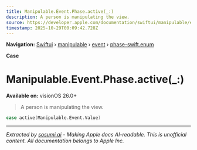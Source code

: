 ```yaml
---
title: Manipulable.Event.Phase.active(_:)
description: A person is manipulating the view.
source: https://developer.apple.com/documentation/swiftui/manipulable/event/phase-swift.enum/active(_:)
timestamp: 2025-10-29T00:09:42.728Z
---
```


**Navigation:** [Swiftui](/documentation/swiftui) › [manipulable](/documentation/swiftui/manipulable) › [event](/documentation/swiftui/manipulable/event) › [phase-swift.enum](/documentation/swiftui/manipulable/event/phase-swift.enum)

**Case**

# Manipulable.Event.Phase.active(_:)

**Available on:** visionOS 26.0+

> A person is manipulating the view.

```swift
case active(Manipulable.Event.Value)
```

---

*Extracted by [sosumi.ai](https://sosumi.ai) - Making Apple docs AI-readable.*
*This is unofficial content. All documentation belongs to Apple Inc.*
